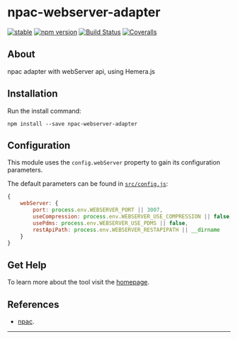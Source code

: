 npac-webserver-adapter
======================

[![stable](http://badges.github.io/stability-badges/dist/stable.svg)](http://github.com/badges/stability-badges)
[![npm version][npm-badge]][npm-url]
[![Build Status][travis-badge]][travis-url]
[![Coveralls][BadgeCoveralls]][Coveralls]

## About

npac adapter with webServer api, using Hemera.js

## Installation

Run the install command:

    npm install --save npac-webserver-adapter

## Configuration

This module uses the `config.webServer` property to gain its configuration parameters.

The default parameters can be found in [`src/config.js`](src/config.js):

```JavaScript
{
    webServer: {
        port: process.env.WEBSERVER_PORT || 3007,
        useCompression: process.env.WEBSERVER_USE_COMPRESSION || false,
        usePdms: process.env.WEBSERVER_USE_PDMS || false,
        restApiPath: process.env.WEBSERVER_RESTAPIPATH || __dirname
    }
}
```

## Get Help

To learn more about the tool visit the [homepage](http://tombenke.github.io/npac-webserver-adapter/api/).

## References

- [npac](http://tombenke.github.io/npac).

---

[npm-badge]: https://badge.fury.io/js/npac-webserver-adapter.svg
[npm-url]: https://badge.fury.io/js/npac-webserver-adapter
[travis-badge]: https://api.travis-ci.org/tombenke/npac-webserver-adapter.svg
[travis-url]: https://travis-ci.org/tombenke/npac-webserver-adapter
[Coveralls]: https://coveralls.io/github/tombenke/npac-webserver-adapter?branch=master
[BadgeCoveralls]: https://coveralls.io/repos/github/tombenke/npac-webserver-adapter/badge.svg?branch=master
